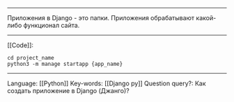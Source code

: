 ___
Приложения в Django - это папки. Приложения обрабатывают какой-либо функционал сайта. 
___
[[Code]]:
```
cd project_name
python3 -m manage startapp {app_name}
```
___
Language: [[Python]]
Key-words:  [[Django py]]
Question query?: Как создать приложение в Django (Джанго)?